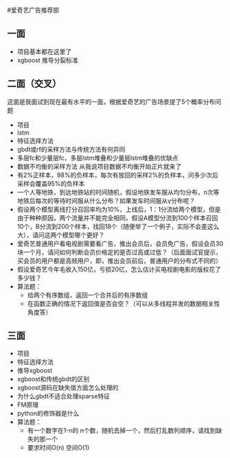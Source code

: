 #爱奇艺广告推荐部
## 一面
- 项目基本都在这里了
- xgboost 推导分裂标准
## 二面（交叉）
这面是我面试到现在最有水平的一面，根据爱奇艺的广告场景提了5个概率分布问题
- 项目
- lstm
- 特征选择方法
- gbdt或rf的采样方法与传统方法有何异同
- 多层fc和少量层fc，多层lstm堆叠和少量层lstm堆叠的优缺点
- 数据不均衡的采样方法
从我说项目数据不均衡开始正片就来了
- 有2%正样本，98%的负样本，每次有放回的采样2%的负样本，问多少次后采样会覆盖95%的负样本
- 一个人等地铁，到达地铁站的时间随机，假设地铁发车服从均匀分布，n次等地铁后每次的等待时间服从什么分布？如果发车时间服从γ分布呢？
- 假设两个模型离线打分召回率均为10%，上线后，1：1分流给两个模型，但是由于种种原因，两个流量并不能完全相同，假设A模型分流到100个样本召回10个，B分流到200个样本，找回18个（随便举了一个例子，实际不会差这么大），请问这两个模型哪个更好？
- 爱奇艺普通用户看电视剧需要看广告，推出会员后，会员免广告，假设会员30块一个月，请问如何判断会员价格定的是否过高或过低？（后面面试官提示，买会员的用户都是高频用户，即，推出会员前后，普通用户的分布式不同的）
- 假设爱奇艺今年毛收入150亿，亏损20亿，怎么估计买电视剧电影的版权花了多少钱？
- 算法题：
    - 给两个有序数组，返回一个合并后的有序数组
    - 在函数正确的情况下返回值是否会空？（可以从多线程并发的数据相关性角度答）
## 三面
- 项目
- 特征选择方法
- 推导xgboost
- xgboost和传统gbdt的区别
- xgboost源码在缺失值方面怎么处理的
- 为什么gbdt不适合处理sparse特征
- FM原理
- python的修饰器是什么
- 算法题：
    - 有一个数字在1-n的 n个数，随机去掉一个，然后打乱数列顺序，请找到缺失的那一个
    - 要求时间O(n) 空间O(1) 